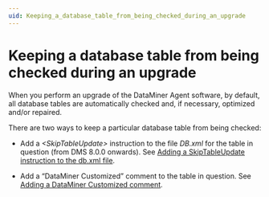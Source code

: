```yaml
---
uid: Keeping_a_database_table_from_being_checked_during_an_upgrade
---
```


# Keeping a database table from being checked during an upgrade

When you perform an upgrade of the DataMiner Agent software, by default, all database tables are automatically checked and, if necessary, optimized and/or repaired.

There are two ways to keep a particular database table from being checked:

- Add a *\<SkipTableUpdate>* instruction to the file *DB.xml* for the table in question (from DMS 8.0.0 onwards). See [Adding a SkipTableUpdate instruction to the db.xml file](xref:Adding_a_SkipTableUpdate_instruction_to_the_db_xml_file#adding-a-skiptableupdate-instruction-to-the-dbxml-file).

- Add a “DataMiner Customized” comment to the table in question. See [Adding a DataMiner Customized comment](xref:Adding_a_DataMiner_Customized_comment).
